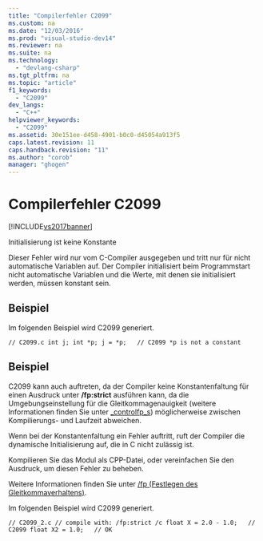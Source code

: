 ```yaml
---
title: "Compilerfehler C2099"
ms.custom: na
ms.date: "12/03/2016"
ms.prod: "visual-studio-dev14"
ms.reviewer: na
ms.suite: na
ms.technology: 
  - "devlang-csharp"
ms.tgt_pltfrm: na
ms.topic: "article"
f1_keywords: 
  - "C2099"
dev_langs: 
  - "C++"
helpviewer_keywords: 
  - "C2099"
ms.assetid: 30e151ee-d458-4901-b0c0-d45054a913f5
caps.latest.revision: 11
caps.handback.revision: "11"
ms.author: "corob"
manager: "ghogen"
---
```

# Compilerfehler C2099
[!INCLUDE[vs2017banner](../../assembler/inline/includes/vs2017banner.md)]

Initialisierung ist keine Konstante  
  
 Dieser Fehler wird nur vom C\-Compiler ausgegeben und tritt nur für nicht automatische Variablen auf.  Der Compiler initialisiert beim Programmstart nicht automatische Variablen und die Werte, mit denen sie initialisiert werden, müssen konstant sein.  
  
## Beispiel  
 Im folgenden Beispiel wird C2099 generiert.  
  
```  
// C2099.c int j; int *p; j = *p;   // C2099 *p is not a constant  
```  
  
## Beispiel  
 C2099 kann auch auftreten, da der Compiler keine Konstantenfaltung für einen Ausdruck unter **\/fp:strict** ausführen kann, da die Umgebungseinstellung für die Gleitkommagenauigkeit \(weitere Informationen finden Sie unter [\_controlfp\_s](../../c-runtime-library/reference/controlfp-s.md)\) möglicherweise zwischen Kompilierungs\- und Laufzeit abweichen.  
  
 Wenn bei der Konstantenfaltung ein Fehler auftritt, ruft der Compiler die dynamische Initialisierung auf, die in C nicht zulässig ist.  
  
 Kompilieren Sie das Modul als CPP\-Datei, oder vereinfachen Sie den Ausdruck, um diesen Fehler zu beheben.  
  
 Weitere Informationen finden Sie unter [\/fp \(Festlegen des Gleitkommaverhaltens\)](../../build/reference/fp-specify-floating-point-behavior.md).  
  
 Im folgenden Beispiel wird C2099 generiert.  
  
```  
// C2099_2.c // compile with: /fp:strict /c float X = 2.0 - 1.0;   // C2099 float X2 = 1.0;   // OK  
```